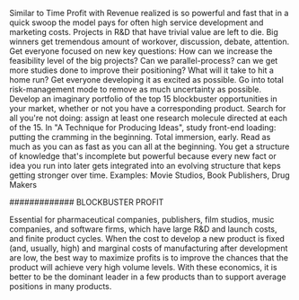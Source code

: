 
Similar to Time Profit with Revenue realized is so powerful and fast that in a quick swoop the model pays for often high service development and marketing costs.
Projects in R&D that have trivial value are left to die. Big winners get tremendous amount of workover, discussion, debate, attention.
Get everyone focused on new key questions: How can we increase the feasibility level of the big projects? Can we parallel-process? can we get more studies done to improve their positioning? What will it take to hit a home run? Get everyone developing it as excited as possible. Go into total risk-management mode to remove as much uncertainty as possible.
Develop an imaginary portfolio of the top 15 blockbuster opportunities in your market, whether or not you have a corresponding product.
Search for all you're not doing: assign at least one research molecule directed at each of the 15.
In "A Technique for Producing Ideas", study front-end loading: putting the cramming in the beginning. Total immersion, early. Read as much as you can as fast as you can all at the beginning. You get a structure of knowledge that's incomplete but powerful because every new fact or idea you run into later gets integrated into an evolving structure that keps getting stronger over time.
Examples: Movie Studios, Book Publishers, Drug Makers

############# BLOCKBUSTER PROFIT

Essential for pharmaceutical companies, publishers, film studios, music companies, and software firms, which have large R&D and launch costs, and finite product cycles.
When the cost to develop a new product is fixed (and, usually, high) and marginal costs of manufacturing after development are low, the best way to maximize profits is to improve the chances that the product will achieve very high volume levels.
With these economics, it is better to be the dominant leader in a few products than to support average positions in many products.
